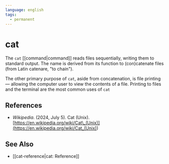 ```yaml
---
language: english
tags:
  - permanent
---
```


# cat

The `cat` [[command|command]] reads files sequentially, writing them to standard output. The name is derived from its function to (con)<span class="highlight">cat</span>enate files (from Latin catenare, "to chain").

The other primary purpose of `cat`, aside from concatenation, is file printing — allowing the computer user to view the contents of a file. Printing to files and the terminal are the most common uses of `cat`

## References

- _Wikipedia_. (2024, July 5). <span class="reference-title">Cat (Unix)</span>. [https://en.wikipedia.org/wiki/Cat\_(Unix)](<https://en.wikipedia.org/wiki/Cat_(Unix)>)

## See Also

- [[cat-reference|cat: Reference]]
